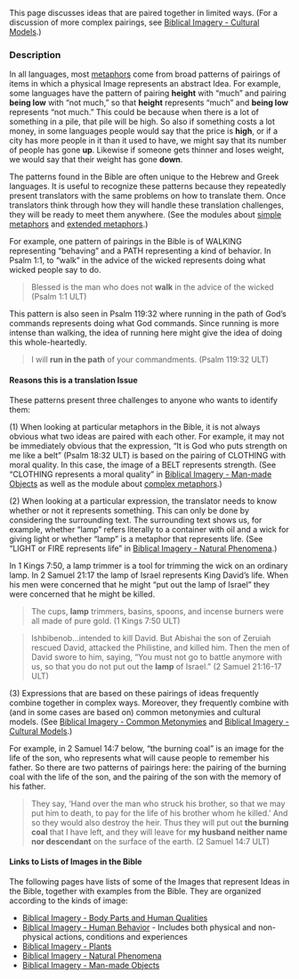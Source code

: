 

This page discusses ideas that are paired together in limited ways. (For a discussion of more complex pairings, see [Biblical Imagery - Cultural Models](../bita-part3/01.md).)

### Description

In all languages, most [metaphors](../figs-metaphor/01.md) come from broad patterns of pairings of items in which a physical Image represents an abstract Idea. For example, some languages have the pattern of pairing **height** with “much” and pairing **being low** with  “not much,” so that **height** represents “much” and **being low** represents “not much.” This could be because when there is a lot of something in a pile, that pile will be high. So also if something costs a lot money, in some languages people would say that the price is **high**, or if a city has more people in it than it used to have, we might say that its number of people has gone **up**. Likewise if someone gets thinner and loses weight, we would say that their weight has gone **down**.

The patterns found in the Bible are often unique to the Hebrew and Greek languages. It is useful to recognize these patterns because they repeatedly present translators with the same problems on how to translate them. Once translators think through how they will handle these translation challenges, they will be ready to meet them anywhere. (See the modules about [simple metaphors](../figs-simetaphor/01.md) and [extended metaphors](../figs-exmetaphor/01.md).)

For example, one pattern of pairings in the Bible is of WALKING representing “behaving” and a PATH representing a kind of behavior. In Psalm 1:1, to “walk” in the advice of the wicked represents doing what wicked people say to do.

> Blessed is the man who does not **walk** in the advice of the wicked (Psalm 1:1 ULT)


This pattern is also seen in Psalm 119:32 where running in the path of God’s commands represents doing what God commands. Since running is more intense than walking, the idea of running here might give the idea of doing this whole-heartedly.

> I will **run in the path** of your commandments. (Psalm 119:32 ULT)


#### Reasons this is a translation Issue

These patterns present three challenges to anyone who wants to identify them:

(1) When looking at particular metaphors in the Bible, it is not always obvious what two ideas are paired with each other. For example, it may not be immediately obvious that the expression, “It is God who puts strength on me like a belt” (Psalm 18:32 ULT) is based on the pairing of CLOTHING with moral quality. In this case, the image of a BELT represents strength. (See “CLOTHING represents a moral quality” in [Biblical Imagery - Man-made Objects](../bita-manmade/01.md) as well as the module about [complex metaphors](../figs-cometaphor/01.md).)

(2) When looking at a particular expression, the translator needs to know whether or not it represents something. This can only be done by considering the surrounding text. The surrounding text shows us, for example, whether “lamp” refers literally to a container with oil and a wick for giving light or whether “lamp” is a metaphor that represents life. (See “LIGHT or FIRE represents life” in [Biblical Imagery - Natural Phenomena](../bita-phenom/01.md).)

In 1 Kings 7:50, a lamp trimmer is a tool for trimming the wick on an ordinary lamp. In 2 Samuel 21:17 the lamp of Israel represents King David’s life. When his men were concerned that he might “put out the lamp of Israel” they were concerned that he might be killed.

> The cups, **lamp** trimmers, basins, spoons, and incense burners were all made of pure gold.  (1 Kings 7:50 ULT) 


> Ishbibenob…intended to kill David. But Abishai the son of Zeruiah rescued David, attacked the Philistine, and killed him. Then the men of David swore to him, saying, “You must not go to battle anymore with us, so that you do not put out the **lamp** of Israel.” (2 Samuel 21:16-17 ULT)


(3) Expressions that are based on these pairings of ideas frequently combine together in complex ways. Moreover, they frequently combine with (and in some cases are based on) common metonymies and cultural models. (See [Biblical Imagery - Common Metonymies](../bita-part2/01.md) and [Biblical Imagery - Cultural Models](../bita-part3/01.md).)

For example, in 2 Samuel 14:7 below, “the burning coal” is an image for the life of the son, who represents what will cause people to remember his father. So there are two patterns of pairings here: the pairing of the burning coal with the life of the son, and the pairing of the son with the memory of his father.

> They say, ‘Hand over the man who struck his brother, so that we may put him to death, to pay for the life of his brother whom he killed.’ And so they would also destroy the heir. Thus they will put out **the burning coal** that I have left, and they will leave for **my husband neither name nor descendant** on the surface of the earth. (2 Samuel 14:7 ULT)


#### Links to Lists of Images in the Bible

The following pages have lists of some of the Images that represent Ideas in the Bible, together with examples from the Bible. They are organized according to the kinds of image:

* [Biblical Imagery - Body Parts and Human Qualities](../bita-hq/01.md)
* [Biblical Imagery - Human Behavior](../bita-humanbehavior/01.md) - Includes both physical and non-physical actions, conditions and experiences
* [Biblical Imagery - Plants](../bita-plants/01.md)
* [Biblical Imagery - Natural Phenomena](../bita-phenom/01.md)
* [Biblical Imagery - Man-made Objects](../bita-manmade/01.md)
